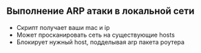 ## Выполнение ARP атаки в локальной сети
- Скрипт получает ваши mac и ip
- Может просканировать сеть на существующие hosts
- Блокирует нужный host, подделывая arp пакета роутера